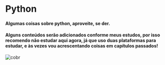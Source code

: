 # Python
#### Algumas coisas sobre python, aproveite, se der.
#### Alguns conteúdos serão adicionados conforme meus estudos, por isso recomendo não estudar aqui agora, já que uso duas plataformas para estudar, e às vezes vou acrescentando coisas em capítulos passados!

![cobr](https://github.com/pizza2u/Python/blob/master/images/source.gif)

